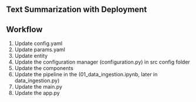 ## Text Summarization with Deployment

## Workflow

1. Update config.yaml
2. Update params.yaml
3. Update entity
4. Update the configuration manager (configuration.py) in src config folder
5. Update the components
6. Update the pipeline in the (01_data_ingestion.ipynb, later in data_ingestion.py)
7. Update the main.py
8. Update the app.py

